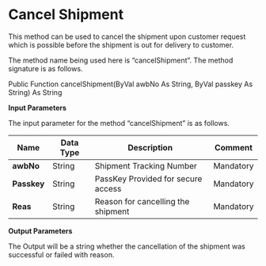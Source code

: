 Cancel Shipment
===============

This method can be used to cancel the shipment upon customer request which is possible before the shipment is out for delivery to customer.

The method name being used here is “cancelShipment”. The method signature is as follows.

Public Function cancelShipment(ByVal awbNo As String, ByVal passkey As String) As String

**Input Parameters**

The input parameter for the method “cancelShipment” is as follows.

| **Name**    | **Data Type** | **Description**                    | **Comment** |
|-------------|---------------|------------------------------------|-------------|
| **awbNo**   | String        | Shipment Tracking Number           | Mandatory   |
| **Passkey** | String        | PassKey Provided for secure access | Mandatory   |
| **Reas**    | String        | Reason for cancelling the shipment | Mandatory   |

**Output Parameters**

The Output will be a string whether the cancellation of the shipment was successful or failed with reason.
